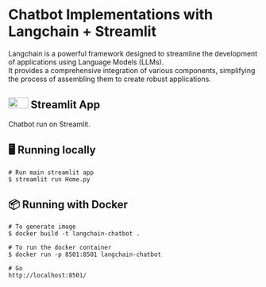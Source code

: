 # Chatbot Implementations with Langchain + Streamlit

Langchain is a powerful framework designed to streamline the development of applications using Language Models (LLMs). \
It provides a comprehensive integration of various components, simplifying the process of assembling them to create robust applications.


## <img src="https://streamlit.io/images/brand/streamlit-mark-color.png" width="40" height="22"> Streamlit App
Chatbot run on Streamlit.

## 🖥️ Running locally
```shell
# Run main streamlit app
$ streamlit run Home.py
```

## 📦 Running with Docker
```shell
# To generate image
$ docker build -t langchain-chatbot .

# To run the docker container
$ docker run -p 8501:8501 langchain-chatbot

# Go
http://localhost:8501/
```